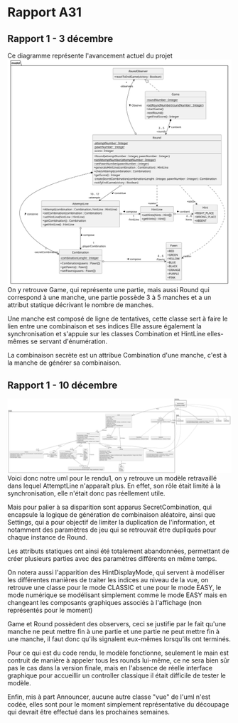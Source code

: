 # Rapport A31

## Rapport 1 - 3 décembre

Ce diagramme représente l'avancement actuel du projet
![](image_rapport/image_rapport_3decembre.svg)
On y retrouve Game, qui représente une partie, mais aussi Round qui correspond à une manche, 
une partie possède 3 à 5 manches et a un attribut statique décrivant le nombre de manches.

Une manche est composé de ligne de tentatives, cette classe sert à faire le lien entre une combinaison et ses indices
Elle assure également la synchronisation et s'appuie sur les classes Combination et HintLine elles-mêmes se servant
d'énumération.

La combinaison secrète est un attribue Combination d'une manche, c'est à la manche de générer sa combinaison.

## Rapport 1 - 10 décembre
![](image_rapport/image_rapport_10decembre.svg)
Voici donc notre uml pour le rendu1, on y retrouve un modèle retravaillé dans lequel AttemptLine n'apparaît plus.
En effet, son rôle était limité à la synchronisation, elle n'était donc pas réellement utile.

Mais pour palier à sa disparition sont apparus SecretCombination, qui encapsule la logique de génération de combinaison 
aléatoire, ainsi que Settings, qui a pour objectif de limiter la duplication de l'information, et notamment des 
paramètres de jeu qui se retrouvait être dupliqués pour chaque instance de Round.

Les attributs statiques ont ainsi été totalement abandonnées, permettant de créer plusieurs parties avec des paramètres
différents en même temps.

On notera aussi l'apparition des HintDisplayMode, qui servent à modéliser les différentes manières de traiter les 
indices au niveau de la vue, on retrouve une classe pour le mode CLASSIC et une pour le mode EASY, le mode numérique
se modélisant simplement comme le mode EASY mais en changeant les composants graphiques associés à l'affichage 
(non représentés pour le moment)

Game et Round possèdent des observers, ceci se justifie par le fait qu'une manche ne peut mettre fin à une partie 
et une partie ne peut mettre fin à une manche, il faut donc qu'ils signalent eux-mêmes lorsqu'ils ont terminés.

Pour ce qui est du code rendu, le modèle fonctionne, seulement le main est contruit de manière à appeler tous les rounds
lui-même, ce ne sera bien sûr pas le cas dans la version finale, mais en l'absence de réelle interface graphique pour 
accueillir un controller classique il était difficile de tester le modèle.

Enfin, mis à part Announcer, aucune autre classe "vue" de l'uml n'est codée, elles sont pour le moment 
simplement représentative du découpage qui devrait être effectué dans les prochaines semaines.
